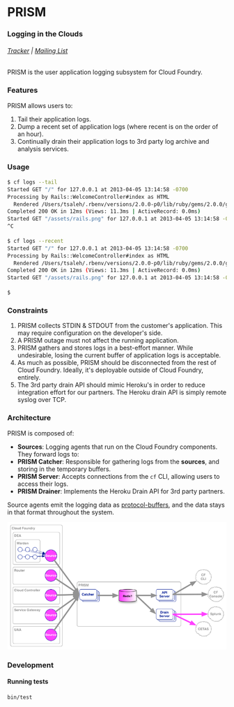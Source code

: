 # PRISM

### Logging in the Clouds

###### [Tracker](https://www.pivotaltracker.com/s/projects/852691) | [Mailing List](mailto:cf-prism@pivotallabs.com)

PRISM is the user application logging subsystem for Cloud Foundry.

### Features

PRISM allows users to:

1. Tail their application logs.
1. Dump a recent set of application logs (where recent is on the order of an hour).
1. Continually drain their application logs to 3rd party log archive and analysis services.

### Usage

``` bash
$ cf logs --tail
Started GET "/" for 127.0.0.1 at 2013-04-05 13:14:58 -0700
Processing by Rails::WelcomeController#index as HTML
  Rendered /Users/tsaleh/.rbenv/versions/2.0.0-p0/lib/ruby/gems/2.0.0/gems/railties-4.0.0.beta1/lib/rails/templates/rails/welcome/index.html.erb (1.9ms)
Completed 200 OK in 12ms (Views: 11.3ms | ActiveRecord: 0.0ms)
Started GET "/assets/rails.png" for 127.0.0.1 at 2013-04-05 13:14:58 -0700
^C

$ cf logs --recent
Started GET "/" for 127.0.0.1 at 2013-04-05 13:14:58 -0700
Processing by Rails::WelcomeController#index as HTML
  Rendered /Users/tsaleh/.rbenv/versions/2.0.0-p0/lib/ruby/gems/2.0.0/gems/railties-4.0.0.beta1/lib/rails/templates/rails/welcome/index.html.erb (1.9ms)
Completed 200 OK in 12ms (Views: 11.3ms | ActiveRecord: 0.0ms)
Started GET "/assets/rails.png" for 127.0.0.1 at 2013-04-05 13:14:58 -0700

$
```

### Constraints

1. PRISM collects STDIN & STDOUT from the customer's application.  This may require configuration on the developer's side.
1. A PRISM outage must not affect the running application.
1. PRISM gathers and stores logs in a best-effort manner.  While undesirable, losing the current buffer of application logs is acceptable.
1. As much as possible, PRISM should be disconnected from the rest of Cloud Foundry.  Ideally, it's deployable outside of Cloud Foundry, entirely.
1. The 3rd party drain API should mimic Heroku's in order to reduce integration effort for our partners.  The Heroku drain API is simply remote syslog over TCP.

### Architecture

PRISM is composed of:

* **Sources**: Logging agents that run on the Cloud Foundry components.  They forward logs to:
* **PRISM Catcher**: Responsible for gathering logs from the **sources**, and storing in the temporary buffers.
* **PRISM Server**: Accepts connections from the `cf` CLI, allowing users to access their logs.
* **PRISM Drainer**: Implements the Heroku Drain API for 3rd party partners.

Source agents emit the logging data as [protocol-buffers](https://code.google.com/p/protobuf/), and the data stays in that format throughout the system.

![PRISM Diagram](docs/PRISM.png)

### Development

#### Running tests

    bin/test
